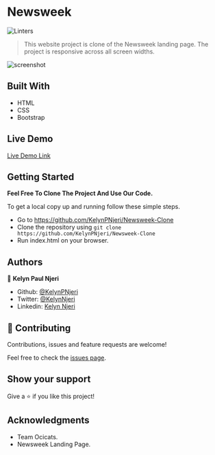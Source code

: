 # Newsweek
![Linters](https://github.com/KelynPNjeri/Newsweek-Clone/workflows/Linters/badge.svg?branch=develop)


> This website project is clone of the Newsweek landing page.
> The project is responsive across all screen widths.


![screenshot](./assets/images/screenshot.png)

## Built With
- HTML
- CSS
- Bootstrap

## Live Demo

[Live Demo Link](https://raw.githack.com/KelynPNjeri/Newsweek-Clone/develop/index.html)

## Getting Started

**Feel Free To Clone The Project And Use Our Code.**

To get a local copy up and running follow these simple steps.

- Go to https://github.com/KelynPNjeri/Newsweek-Clone
- Clone the repository using `git clone https://github.com/KelynPNjeri/Newsweek-Clone`
- Run index.html on your browser.

## Authors

👤 **Kelyn Paul Njeri**

- Github: [@KelynPNjeri](https://github.com/KelynPNjeri)
- Twitter: [@KelynNjeri](https://twitter.com/KelynNjeri)
- Linkedin: [Kelyn Njeri](https://www.linkedin.com/in/kelyn-paul)


## 🤝 Contributing

Contributions, issues and feature requests are welcome!

Feel free to check the [issues page](issues/).

## Show your support

Give a ⭐️ if you like this project!

## Acknowledgments

- Team Ocicats.
- Newsweek Landing Page.
